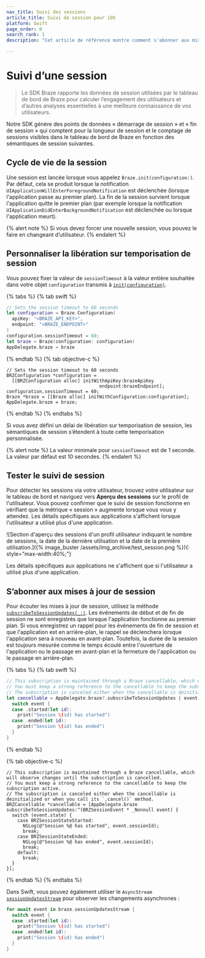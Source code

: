 ```yaml
---
nav_title: Suivi des sessions
article_title: Suivi de session pour iOS
platform: Swift
page_order: 0
search_rank: 1
description: "Cet article de référence montre comment s'abonner aux mises à jour de sessions pour le SDK Swift."

---
```


# Suivi d’une session

> Le SDK Braze rapporte les données de session utilisées par le tableau de bord de Braze pour calculer l’engagement des utilisateurs et d’autres analyses essentielles à une meilleure connaissance de vos utilisateurs. 

Notre SDK génère des points de données « démarrage de session » et « fin de session » qui comptent pour la longueur de session et le comptage de sessions visibles dans le tableau de bord de Braze en fonction des sémantiques de session suivantes.

## Cycle de vie de la session

Une session est lancée lorsque vous appelez `Braze.init(configuration:)`. Par défaut, cela se produit lorsque la notification `UIApplicationWillEnterForegroundNotification` est déclenchée (lorsque l'application passe au premier plan). La fin de la session survient lorsque l'application quitte le premier plan (par exemple lorsque la notification `UIApplicationDidEnterBackgroundNotification` est déclenchée ou lorsque l'application meurt).

{% alert note %}
Si vous devez forcer une nouvelle session, vous pouvez le faire en changeant d’utilisateur.
{% endalert %}

## Personnaliser la libération sur temporisation de session

Vous pouvez fixer la valeur de `sessionTimeout` à la valeur entière souhaitée dans votre objet `configuration` transmis à [`init(configuration)`](https://braze-inc.github.io/braze-swift-sdk/documentation/brazekit/braze/configuration-swift.class).

{% tabs %}
{% tab swift %}

```swift
// Sets the session timeout to 60 seconds
let configuration = Braze.Configuration(
  apiKey: "<BRAZE_API_KEY>",
  endpoint: "<BRAZE_ENDPOINT>"
)
configuration.sessionTimeout = 60;
let braze = Braze(configuration: configuration)
AppDelegate.braze = braze
```
{% endtab %}
{% tab objective-c %}

```objc
// Sets the session timeout to 60 seconds
BRZConfiguration *configuration =
  [[BRZConfiguration alloc] initWithApiKey:brazeApiKey
                                  endpoint:brazeEndpoint];
configuration.sessionTimeout = 60;
Braze *braze = [[Braze alloc] initWithConfiguration:configuration];
AppDelegate.braze = braze;
```

{% endtab %}
{% endtabs %}

Si vous avez défini un délai de libération sur temporisation de session, les sémantiques de session s’étendent à toute cette temporisation personnalisée.

{% alert note %}
La valeur minimale pour `sessionTimeout` est de 1 seconde. La valeur par défaut est 10 secondes.
{% endalert %}

## Tester le suivi de session

Pour détecter les sessions via votre utilisateur, trouvez votre utilisateur sur le tableau de bord et naviguez vers **Aperçu des sessions** sur le profil de l'utilisateur. Vous pouvez confirmer que le suivi de session fonctionne en vérifiant que la métrique « session » augmente lorsque vous vous y attendez. Les détails spécifiques aux applications s'affichent lorsque l'utilisateur a utilisé plus d'une application.

![Section d'aperçu des sessions d'un profil utilisateur indiquant le nombre de sessions, la date de la dernière utilisation et la date de la première utilisation.]({% image_buster /assets/img_archive/test_session.png %}){: style="max-width:40%;"}

Les détails spécifiques aux applications ne s'affichent que si l'utilisateur a utilisé plus d'une application.

## S’abonner aux mises à jour de session

Pour écouter les mises à jour de session, utilisez la méthode [`subscribeToSessionUpdates(_:)`](https://braze-inc.github.io/braze-swift-sdk/documentation/brazekit/braze/subscribetosessionupdates(_:)). Les événements de début et de fin de session ne sont enregistrés que lorsque l'application fonctionne au premier plan. Si vous enregistrez un rappel pour les événements de fin de session et que l'application est en arrière-plan, le rappel se déclenchera lorsque l'application sera à nouveau en avant-plan. Toutefois, la durée de la session est toujours mesurée comme le temps écoulé entre l'ouverture de l'application ou le passage en avant-plan et la fermeture de l'application ou le passage en arrière-plan.

{% tabs %}
{% tab swift %}
```swift
// This subscription is maintained through a Braze cancellable, which will observe changes until the subscription is cancelled.
// You must keep a strong reference to the cancellable to keep the subscription active.
// The subscription is canceled either when the cancellable is deinitialized or when you call its `.cancel()` method.
let cancellable = AppDelegate.braze?.subscribeToSessionUpdates { event in
  switch event {
  case .started(let id):
    print("Session \(id) has started")
  case .ended(let id):
    print("Session \(id) has ended")
  }
}
```
{% endtab %}

{% tab objective-c %}
```objc
// This subscription is maintained through a Braze cancellable, which will observe changes until the subscription is cancelled.
// You must keep a strong reference to the cancellable to keep the subscription active.
// The subscription is canceled either when the cancellable is deinitialized or when you call its `.cancel()` method.
BRZCancellable *cancellable = [AppDelegate.braze subscribeToSessionUpdates:^(BRZSessionEvent * _Nonnull event) {
  switch (event.state) {
    case BRZSessionStateStarted:
      NSLog(@"Session %@ has started", event.sessionId);
      break;
    case BRZSessionStateEnded:
      NSLog(@"Session %@ has ended", event.sessionId);
      break;
    default:
      break;
  }
}];
```
{% endtab %}
{% endtabs %}

Dans Swift, vous pouvez également utiliser le `AsyncStream` [`sessionUpdatesStream`](https://braze-inc.github.io/braze-swift-sdk/documentation/brazekit/braze/sessionupdatesstream) pour observer les changements asynchrones :

```swift
for await event in braze.sessionUpdatesStream {
  switch event {
  case .started(let id):
    print("Session \(id) has started")
  case .ended(let id):
    print("Session \(id) has ended")
  }
}
```

